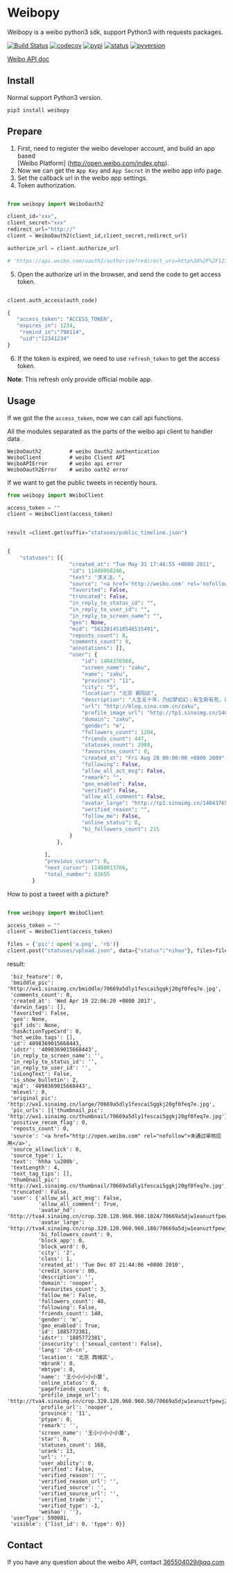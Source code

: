 # Weibopy 

Weibopy is a weibo python3 sdk, support Python3 with requests packages.


[![Build Status](https://travis-ci.org/nooperpudd/weibopy.svg?branch=master)](https://travis-ci.org/nooperpudd/weibopy)
[![codecov](https://codecov.io/gh/nooperpudd/weibopy/branch/master/graph/badge.svg)](https://codecov.io/gh/nooperpudd/weibopy)
[![pypi](https://img.shields.io/pypi/v/weibopy.svg)](https://pypi.python.org/pypi/weibopy)
[![status](https://img.shields.io/pypi/status/weibopy.svg)](https://pypi.python.org/pypi/weibopy)
[![pyversion](https://img.shields.io/pypi/pyversions/weibopy.svg)](https://travis-ci.org/nooperpudd/weibopy)

[Weibo API doc](http://open.weibo.com/wiki/SDK)

## Install
Normal support Python3 version.

    pip3 install weibopy
    
## Prepare

1. First, need to register the weibo developer account, and build an app based  
   [Weibo Platform] (http://open.weibo.com/index.php).
2. Now we can get the `App Key` and `App Secret` in the weibo app info page.
3. Set the callback url in the weibo app settings.
4. Token authorization. 


```Python

from weibopy import WeiboOauth2

client_id="xxx",
client_secret="xxx"
redirect_url="http://"
client = WeiboOauth2(client_id,client_secret,redirect_url)

authorize_url = client.authorize_url

# 'https://api.weibo.com/oauth2/authorize?redirect_uri=http%3A%2F%2F127.0.0.1%2Fcallback&client_id=123456'
```

5. Open the authorize url in the browser, and send the code to get access token.

```Python

client.auth_access(auth_code)

{
   "access_token": "ACCESS_TOKEN",
   "expires_in": 1234,
    "remind_in":"798114",
    "uid":"12341234"
}


```

6. If the token is expired, we need to use `refresh_token` to get the access token.
 
**Note**: This refresh only provide official mobile app. 

## Usage

If we got the the `access_token`, now we can call api functions.

All the modules separated as the parts of the weibo api client to handler data .

    WeiboOauth2         # weibo Oauth2 authentication
    WeiboClient         # weibo Client API 
    WeiboAPIError       # weibo api error
    WeiboOauth2Error    # weibo oath2 error
    
If we want to get the public tweets in recently hours.

```python
from weibopy import WeiboClient

access_token = ""
client = WeiboClient(access_token)


result =client.get(suffix="statuses/public_timeline.json")


{
    "statuses": [{
                    "created_at": "Tue May 31 17:46:55 +0800 2011",
                    "id": 11488058246,
                    "text": "求关注。",
                    "source": "<a href='http://weibo.com' rel='nofollow'>新浪微博</a>",
                    "favorited": False,
                    "truncated": False,
                    "in_reply_to_status_id": "",
                    "in_reply_to_user_id": "",
                    "in_reply_to_screen_name": "",
                    "geo": None,
                    "mid": "5612814510546515491",
                    "reposts_count": 8,
                    "comments_count": 9,
                    "annotations": [],
                    "user": {
                        "id": 1404376560,
                        "screen_name": "zaku",
                        "name": "zaku",
                        "province": "11",
                        "city": "5",
                        "location": "北京 朝阳区",
                        "description": "人生五十年，乃如梦如幻；有生斯有死，壮士复何憾。",
                        "url": "http://blog.sina.com.cn/zaku",
                        "profile_image_url": "http://tp1.sinaimg.cn/1404376560/50/0/1",
                        "domain": "zaku",
                        "gender": "m",
                        "followers_count": 1204,
                        "friends_count": 447,
                        "statuses_count": 2908,
                        "favourites_count": 0,
                        "created_at": "Fri Aug 28 00:00:00 +0800 2009",
                        "following": False,
                        "allow_all_act_msg": False,
                        "remark": "",
                        "geo_enabled": False,
                        "verified": False,
                        "allow_all_comment": False,
                        "avatar_large": "http://tp1.sinaimg.cn/1404376560/180/0/1",
                        "verified_reason": "",
                        "follow_me": False,
                        "online_status": 0,
                        "bi_followers_count": 215
                    }
                },
                
            ],
            "previous_cursor": 0,
            "next_cursor": 11488013766,
            "total_number": 81655
        }
```

How to post a tweet with a picture?

```python

from weibopy import WeiboClient

access_token = ""
client = WeiboClient(access_token)

files = {'pic': open('a.png', 'rb')}
client.post("statuses/upload.json", data={"status":"nihao"}, files=files)
```
result:

     'biz_feature': 0,
     'bmiddle_pic': 'http://wx1.sinaimg.cn/bmiddle/70669a5dly1fescai5ggkj20gf0feq7e.jpg',
     'comments_count': 0,
     'created_at': 'Wed Apr 19 22:06:20 +0800 2017',
     'darwin_tags': [],
     'favorited': False,
     'geo': None,
     'gif_ids': None,
     'hasActionTypeCard': 0,
     'hot_weibo_tags': [],
     'id': 4098369015668443,
     'idstr': '4098369015668443',
     'in_reply_to_screen_name': '',
     'in_reply_to_status_id': '',
     'in_reply_to_user_id': '',
     'isLongText': False,
     'is_show_bulletin': 2,
     'mid': '4098369015668443',
     'mlevel': 0,
     'original_pic': 'http://wx1.sinaimg.cn/large/70669a5dly1fescai5ggkj20gf0feq7e.jpg',
     'pic_urls': [{'thumbnail_pic': 'http://wx1.sinaimg.cn/thumbnail/70669a5dly1fescai5ggkj20gf0feq7e.jpg'}],
     'positive_recom_flag': 0,
     'reposts_count': 0,
     'source': '<a href="http://open.weibo.com" rel="nofollow">未通过审核应用</a>',
     'source_allowclick': 0,
     'source_type': 1,
     'text': 'hhha \u200b',
     'textLength': 4,
     'text_tag_tips': [],
     'thumbnail_pic': 'http://wx1.sinaimg.cn/thumbnail/70669a5dly1fescai5ggkj20gf0feq7e.jpg',
     'truncated': False,
     'user': {'allow_all_act_msg': False,
              'allow_all_comment': True,
              'avatar_hd': 'http://tva4.sinaimg.cn/crop.320.120.960.960.1024/70669a5djw1eanuztfpewj218g0xcn9c.jpg',
              'avatar_large': 'http://tva4.sinaimg.cn/crop.320.120.960.960.180/70669a5djw1eanuztfpewj218g0xcn9c.jpg',
              'bi_followers_count': 9,
              'block_app': 0,
              'block_word': 0,
              'city': '2',
              'class': 1,
              'created_at': 'Tue Dec 07 21:44:06 +0800 2010',
              'credit_score': 80,
              'description': '',
              'domain': 'nooper',
              'favourites_count': 3,
              'follow_me': False,
              'followers_count': 48,
              'following': False,
              'friends_count': 140,
              'gender': 'm',
              'geo_enabled': True,
              'id': 1885772381,
              'idstr': '1885772381',
              'insecurity': {'sexual_content': False},
              'lang': 'zh-cn',
              'location': '北京 西城区',
              'mbrank': 0,
              'mbtype': 0,
              'name': '王小小小小小莫',
              'online_status': 0,
              'pagefriends_count': 0,
              'profile_image_url': 'http://tva4.sinaimg.cn/crop.320.120.960.960.50/70669a5djw1eanuztfpewj218g0xcn9c.jpg',
              'profile_url': 'nooper',
              'province': '11',
              'ptype': 0,
              'remark': '',
              'screen_name': '王小小小小小莫',
              'star': 0,
              'statuses_count': 168,
              'urank': 13,
              'url': '',
              'user_ability': 0,
              'verified': False,
              'verified_reason': '',
              'verified_reason_url': '',
              'verified_source': '',
              'verified_source_url': '',
              'verified_trade': '',
              'verified_type': -1,
              'weihao': ''},
     'userType': 590081,
     'visible': {'list_id': 0, 'type': 0}}
    
 

## Contact

If you have any question about the weibo API, contact 365504029@qq.com



